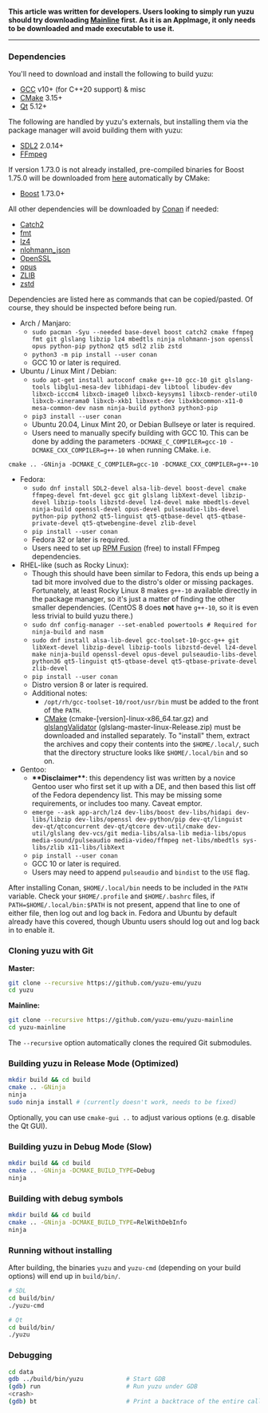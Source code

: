 **This article was written for developers. Users looking to simply run yuzu should try downloading [Mainline](https://yuzu-emu.org/downloads/) first. As it is an AppImage, it only needs to be downloaded and made executable to use it.**

***

### Dependencies

You'll need to download and install the following to build yuzu:

  * [GCC](https://gcc.gnu.org/) v10+ (for C++20 support) & misc
  * [CMake](https://www.cmake.org/) 3.15+
  * [Qt](https://qt-project.org/downloads) 5.12+

The following are handled by yuzu's externals, but installing them via the package manager will avoid building them with yuzu:

  * [SDL2](https://www.libsdl.org/download-2.0.php) 2.0.14+
  * [FFmpeg](https://ffmpeg.org/)

If version 1.73.0 is not already installed, pre-compiled binaries for Boost 1.75.0 will be downloaded from [here](https://github.com/yuzu-emu/ext-linux-bin) automatically by CMake:

  * [Boost](https://www.boost.org/users/download/) 1.73.0+

All other dependencies will be downloaded by [Conan](https://conan.io/downloads.html) if needed:

  * [Catch2](https://github.com/catchorg/Catch2)
  * [fmt](https://fmt.dev/)
  * [lz4](http://www.lz4.org)
  * [nlohmann_json](https://github.com/nlohmann/json)
  * [OpenSSL](https://www.openssl.org/source/)
  * [opus](https://opus-codec.org/downloads/)
  * [ZLIB](https://www.zlib.net/)
  * [zstd](https://facebook.github.io/zstd/)

Dependencies are listed here as commands that can be copied/pasted. Of course, they should be inspected before being run.

- Arch / Manjaro:
  - `sudo pacman -Syu --needed base-devel boost catch2 cmake ffmpeg fmt git glslang libzip lz4 mbedtls ninja nlohmann-json openssl opus python-pip python2 qt5 sdl2 zlib zstd`
  - `python3 -m pip install --user conan`
  - GCC 10 or later is required.
- Ubuntu / Linux Mint / Debian:
  - `sudo apt-get install autoconf cmake g++-10 gcc-10 git glslang-tools libglu1-mesa-dev libhidapi-dev libtool libudev-dev libxcb-icccm4 libxcb-image0 libxcb-keysyms1 libxcb-render-util0 libxcb-xinerama0 libxcb-xkb1 libxext-dev libxkbcommon-x11-0 mesa-common-dev nasm ninja-build python3 python3-pip`
  - `pip3 install --user conan`
  - Ubuntu 20.04, Linux Mint 20, or Debian Bullseye or later is required.
  - Users need to manually specify building with GCC 10. This can be done by adding the parameters `-DCMAKE_C_COMPILER=gcc-10 -DCMAKE_CXX_COMPILER=g++-10` when running CMake. i.e.

```
cmake .. -GNinja -DCMAKE_C_COMPILER=gcc-10 -DCMAKE_CXX_COMPILER=g++-10
```
- Fedora:
  - `sudo dnf install SDL2-devel alsa-lib-devel boost-devel cmake ffmpeg-devel fmt-devel gcc git glslang libXext-devel libzip-devel libzip-tools libzstd-devel lz4-devel make mbedtls-devel ninja-build openssl-devel opus-devel pulseaudio-libs-devel python-pip python2 qt5-linguist qt5-qtbase-devel qt5-qtbase-private-devel qt5-qtwebengine-devel zlib-devel`
  - `pip install --user conan`
  - Fedora 32 or later is required.
  - Users need to set up [RPM Fusion](https://rpmfusion.org/Configuration) (free) to install FFmpeg dependencies.
- RHEL-like (such as Rocky Linux):
  - Though this should have been similar to Fedora, this ends up being a tad bit more involved due to the distro's older or missing packages. Fortunately, at least Rocky Linux 8 makes `g++-10` available directly in the package manager, so it's just a matter of finding the other smaller dependencies. (CentOS 8 does **not** have `g++-10`, so it is even less trivial to build yuzu there.)
  - `sudo dnf config-manager --set-enabled powertools # Required for ninja-build and nasm`
  - `sudo dnf install alsa-lib-devel gcc-toolset-10-gcc-g++ git libXext-devel libzip-devel libzip-tools libzstd-devel lz4-devel make ninja-build openssl-devel opus-devel pulseaudio-libs-devel python36 qt5-linguist qt5-qtbase-devel qt5-qtbase-private-devel zlib-devel`
  - `pip install --user conan`
  - Distro version 8 or later is required.
  - Additional notes:
    - `/opt/rh/gcc-toolset-10/root/usr/bin` must be added to the front of the `PATH`.
    - [CMake](https://cmake.org/download/) (cmake-[version]-linux-x86_64.tar.gz) and [glslangValidator](https://github.com/KhronosGroup/glslang/releases/latest) (glslang-master-linux-Release.zip) must be downloaded and installed separately. To "install" them, extract the archives and copy their contents into the `$HOME/.local/`, such that the directory structure looks like `$HOME/.local/bin` and so on.
- Gentoo:
  - **\*\*Disclaimer\*\***: this dependency list was written by a novice Gentoo user who first set it up with a DE, and then based this list off of the Fedora dependency list. This may be missing some requirements, or includes too many. Caveat emptor.
  - `emerge --ask app-arch/lz4 dev-libs/boost dev-libs/hidapi dev-libs/libzip dev-libs/openssl dev-python/pip dev-qt/linguist dev-qt/qtconcurrent dev-qt/qtcore dev-util/cmake dev-util/glslang dev-vcs/git media-libs/alsa-lib media-libs/opus media-sound/pulseaudio media-video/ffmpeg net-libs/mbedtls sys-libs/zlib x11-libs/libXext`
  - `pip install --user conan`
  - GCC 10 or later is required.
  - Users may need to append `pulseaudio` and `bindist` to the `USE` flag.

After installing Conan, `$HOME/.local/bin` needs to be included in the `PATH` variable. Check your `$HOME/.profile` and `$HOME/.bashrc` files, if `PATH=$HOME/.local/bin:$PATH` is not present, append that line to one of either file, then log out and log back in. Fedora and Ubuntu by default already have this covered, though Ubuntu users should log out and log back in to enable it.


### Cloning yuzu with Git

**Master:**

  ```bash
  git clone --recursive https://github.com/yuzu-emu/yuzu
  cd yuzu
  ```

**Mainline:**

  ```bash
  git clone --recursive https://github.com/yuzu-emu/yuzu-mainline
  cd yuzu-mainline
  ```

The `--recursive` option automatically clones the required Git submodules.

### Building yuzu in Release Mode (Optimized)

```bash
mkdir build && cd build
cmake .. -GNinja
ninja
sudo ninja install # (currently doesn't work, needs to be fixed)
```

Optionally, you can use `cmake-gui ..` to adjust various options (e.g. disable the Qt GUI).

### Building yuzu in Debug Mode (Slow)

```bash
mkdir build && cd build
cmake .. -GNinja -DCMAKE_BUILD_TYPE=Debug
ninja
```

### Building with debug symbols

```bash
mkdir build && cd build
cmake .. -GNinja -DCMAKE_BUILD_TYPE=RelWithDebInfo
ninja
```

### Running without installing

After building, the binaries `yuzu` and `yuzu-cmd` (depending on your build options) will end up in `build/bin/`.

  ```bash
  # SDL
  cd build/bin/
  ./yuzu-cmd

  # Qt
  cd build/bin/
  ./yuzu
  ```

### Debugging

```bash
cd data
gdb ../build/bin/yuzu            # Start GDB
(gdb) run                        # Run yuzu under GDB
<crash>
(gdb) bt                         # Print a backtrace of the entire callstack to see which codepath the crash occurred on
```